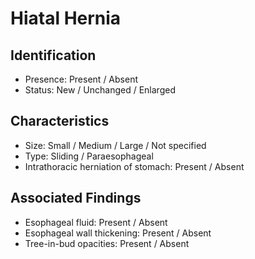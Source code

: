 
# Hiatal Hernia

## Identification

- Presence: Present / Absent
- Status: New / Unchanged / Enlarged

## Characteristics

- Size: Small / Medium / Large / Not specified
- Type: Sliding / Paraesophageal
- Intrathoracic herniation of stomach: Present / Absent

## Associated Findings

- Esophageal fluid: Present / Absent
- Esophageal wall thickening: Present / Absent
- Tree-in-bud opacities: Present / Absent
